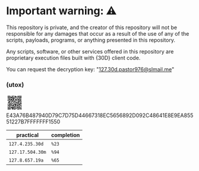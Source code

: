 # Important warning: ⚠️
This repository is private, and the creator of this repository will not be responsible for any damages that occur as a result of the use of any of the scripts, payloads, programs, or anything presented in this repository.

Any scripts, software, or other services offered in this repository are proprietary execution files built with {30D} client code.

You can request the decryption key: "127.30d.pastor976@slmail.me"

### (utox)

![QR code](https://github.com/12730d/127.4.235.30d/blob/main/doc/30d_User-cleaned.jpg)
 E43A76B487940D79C7D75D44667318EC5656892D092C48641E8E9EA85551227B7FFFFFFF1550


| practical | completion |
| ------- | ---------- |
| `127.4.235.30d` | `%23` |
| `127.17.504.30m` | `%94` |
| `127.8.657.19a` | `%65` | 
